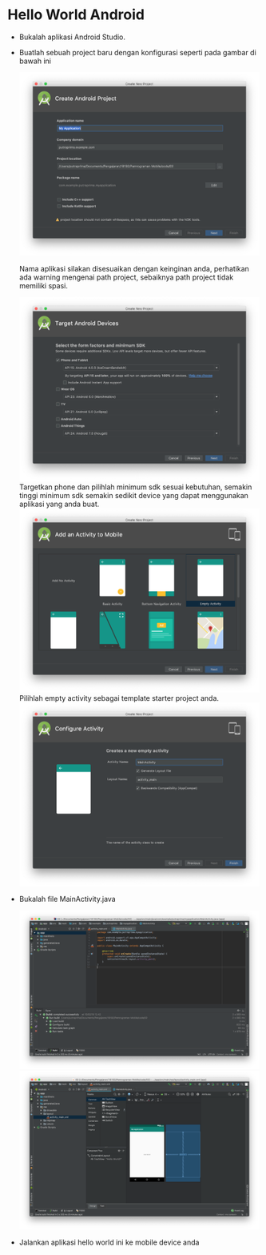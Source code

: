 # Hello World Android
- Bukalah aplikasi Android Studio.
- Buatlah sebuah project baru dengan konfigurasi seperti pada gambar di bawah ini

  !['newproject'](images/02-newproject.png)

  Nama aplikasi silakan disesuaikan dengan keinginan anda, perhatikan ada warning mengenai path project, sebaiknya path project tidak memiliki spasi.

  !['newproject'](images/02-newproject-step2.png)
  Targetkan phone dan pilihlah minimum sdk sesuai kebutuhan, semakin tinggi minimum sdk semakin sedikit device yang dapat menggunakan aplikasi yang anda buat.
  !['newproject'](images/02-newproject-step3.png)
  Pilihlah empty activity sebagai template starter project anda.
  !['newproject'](images/02-newproject-step4.png)

* Bukalah file MainActivity.java

  !['newproject'](images/02-newproject-step5.png)
  !['newproject'](images/02-newproject-step6.png)
* Jalankan aplikasi hello world ini ke mobile device anda